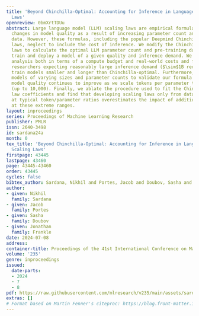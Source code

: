 ```yaml
---
title: 'Beyond Chinchilla-Optimal: Accounting for Inference in Language Model Scaling
  Laws'
openreview: 0bmXrtTDUu
abstract: Large language model (LLM) scaling laws are empirical formulas that estimate
  changes in model quality as a result of increasing parameter count and training
  data. However, these formulas, including the popular Deepmind Chinchilla scaling
  laws, neglect to include the cost of inference. We modify the Chinchilla scaling
  laws to calculate the optimal LLM parameter count and pre-training data size to
  train and deploy a model of a given quality and inference demand. We conduct our
  analysis both in terms of a compute budget and real-world costs and find that LLM
  researchers expecting reasonably large inference demand ($\sim$1B requests) should
  train models smaller and longer than Chinchilla-optimal. Furthermore, we train 47
  models of varying sizes and parameter counts to validate our formula and find that
  model quality continues to improve as we scale tokens per parameter to extreme ranges
  (up to 10,000). Finally, we ablate the procedure used to fit the Chinchilla scaling
  law coefficients and find that developing scaling laws only from data collected
  at typical token/parameter ratios overestimates the impact of additional tokens
  at these extreme ranges.
layout: inproceedings
series: Proceedings of Machine Learning Research
publisher: PMLR
issn: 2640-3498
id: sardana24a
month: 0
tex_title: 'Beyond Chinchilla-Optimal: Accounting for Inference in Language Model
  Scaling Laws'
firstpage: 43445
lastpage: 43460
page: 43445-43460
order: 43445
cycles: false
bibtex_author: Sardana, Nikhil and Portes, Jacob and Doubov, Sasha and Frankle, Jonathan
author:
- given: Nikhil
  family: Sardana
- given: Jacob
  family: Portes
- given: Sasha
  family: Doubov
- given: Jonathan
  family: Frankle
date: 2024-07-08
address:
container-title: Proceedings of the 41st International Conference on Machine Learning
volume: '235'
genre: inproceedings
issued:
  date-parts:
  - 2024
  - 7
  - 8
pdf: https://raw.githubusercontent.com/mlresearch/v235/main/assets/sardana24a/sardana24a.pdf
extras: []
# Format based on Martin Fenner's citeproc: https://blog.front-matter.io/posts/citeproc-yaml-for-bibliographies/
---
```

